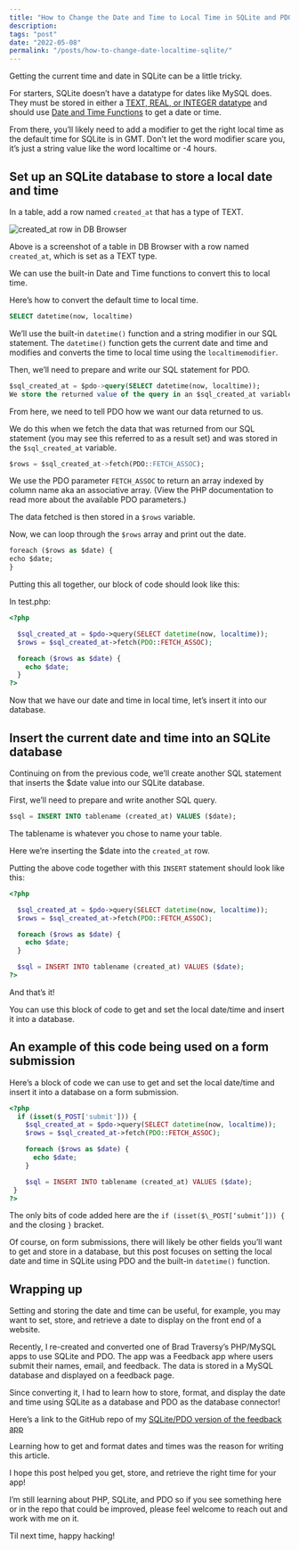 ```yaml
---
title: "How to Change the Date and Time to Local Time in SQLite and PDO"
description:
tags: "post"
date: "2022-05-08"
permalink: "/posts/how-to-change-date-localtime-sqlite/"
---
```


Getting the current time and date in SQLite can be a little tricky.

For starters, SQLite doesn’t have a datatype for dates like MySQL does. They must be stored in either a [TEXT, REAL, or INTEGER datatype](https://www.sqlite.org/datatype3.html#date_and_time_datatype) and should use [Date and Time Functions](https://www.sqlite.org/lang_datefunc.html) to get a date or time.

From there, you’ll likely need to add a modifier to get the right local time as the default time for SQLite is in GMT. Don’t let the word modifier scare you, it’s just a string value like the word localtime or -4 hours.

## Set up an SQLite database to store a local date and time

In a table, add a row named `created_at` that has a type of TEXT.

![created_at row in DB Browser](/posts/img/created_at-table-in-DB-Browser.png)

Above is a screenshot of a table in DB Browser with a row named `created_at`, which is set as a TEXT type.

We can use the built-in Date and Time functions to convert this to local time.

Here’s how to convert the default time to local time.

```sql
SELECT datetime(now, localtime)
```

We’ll use the built-in `datetime()` function and a string modifier in our SQL statement. The `datetime()` function gets the current date and time and modifies and converts the time to local time using the `localtimemodifier`.

Then, we’ll need to prepare and write our SQL statement for PDO.

```sql
$sql_created_at = $pdo->query(SELECT datetime(now, localtime));
We store the returned value of the query in an $sql_created_at variable.
```

From here, we need to tell PDO how we want our data returned to us.

We do this when we fetch the data that was returned from our SQL statement (you may see this referred to as a result set) and was stored in the `$sql_created_at` variable.

```sql
$rows = $sql_created_at->fetch(PDO::FETCH_ASSOC);
```

We use the PDO parameter `FETCH_ASSOC` to return an array indexed by column name aka an associative array. (View the PHP documentation to read more about the available PDO parameters.)

The data fetched is then stored in a `$rows` variable.

Now, we can loop through the `$rows` array and print out the date.

```sql
foreach ($rows as $date) {
echo $date;
}
```

Putting this all together, our block of code should look like this:

In test.php:

```php
<?php

  $sql_created_at = $pdo->query(SELECT datetime(now, localtime));
  $rows = $sql_created_at->fetch(PDO::FETCH_ASSOC);

  foreach ($rows as $date) {
    echo $date;
  }
?>
```

Now that we have our date and time in local time, let’s insert it into our database.

## Insert the current date and time into an SQLite database

Continuing on from the previous code, we’ll create another SQL statement that inserts the $date value into our SQLite database.

First, we’ll need to prepare and write another SQL query.

```sql
$sql = INSERT INTO tablename (created_at) VALUES ($date);
```

The tablename is whatever you chose to name your table.

Here we’re inserting the $date into the `created_at` row.

Putting the above code together with this `INSERT` statement should look like this:

```php
<?php

  $sql_created_at = $pdo->query(SELECT datetime(now, localtime));
  $rows = $sql_created_at->fetch(PDO::FETCH_ASSOC);

  foreach ($rows as $date) {
    echo $date;
  }

  $sql = INSERT INTO tablename (created_at) VALUES ($date);
?>
```

And that’s it!

You can use this block of code to get and set the local date/time and insert it into a database.

## An example of this code being used on a form submission

Here’s a block of code we can use to get and set the local date/time and insert it into a database on a form submission.

```php
<?php
  if (isset($_POST['submit'])) {
    $sql_created_at = $pdo->query(SELECT datetime(now, localtime));
    $rows = $sql_created_at->fetch(PDO::FETCH_ASSOC);

    foreach ($rows as $date) {
      echo $date;
    }

    $sql = INSERT INTO tablename (created_at) VALUES ($date);
 }
?>
```

The only bits of code added here are the `if (isset($\_POST[‘submit’])) {` and the closing `}` bracket.

Of course, on form submissions, there will likely be other fields you’ll want to get and store in a database, but this post focuses on setting the local date and time in SQLite using PDO and the built-in `datetime()` function.

## Wrapping up

Setting and storing the date and time can be useful, for example, you may want to set, store, and retrieve a date to display on the front end of a website.

Recently, I re-created and converted one of Brad Traversy’s PHP/MySQL apps to use SQLite and PDO. The app was a Feedback app where users submit their names, email, and feedback. The data is stored in a MySQL database and displayed on a feedback page.

Since converting it, I had to learn how to store, format, and display the date and time using SQLite as a database and PDO as the database connector!

Here’s a link to the GitHub repo of my [SQLite/PDO version of the feedback app](https://github.com/caseyocampo/feedback-app-sqlite)

Learning how to get and format dates and times was the reason for writing this article.

I hope this post helped you get, store, and retrieve the right time for your app!

I’m still learning about PHP, SQLite, and PDO so if you see something here or in the repo that could be improved, please feel welcome to reach out and work with me on it.

Til next time, happy hacking!
